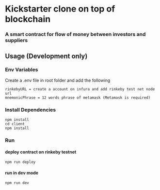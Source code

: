 # Kickstarter clone on top of blockchain
### A smart contract for flow of money between investors and suppliers

## Usage (Development only)

### Env Variables

Create a .env file in root folder and add the following

```
rinkebyURL = create a account on infura and add rinkeby test net node url
mnemonicPhrase = 12 words phrase of metamask (Metamask is required)
```

### Install Dependencies 

```
npm install
cd client
npm install
```

### Run

#### deploy contract on rinkeby testnet

```
npm run deploy
```

#### run in dev mode

```
npm run dev
```

